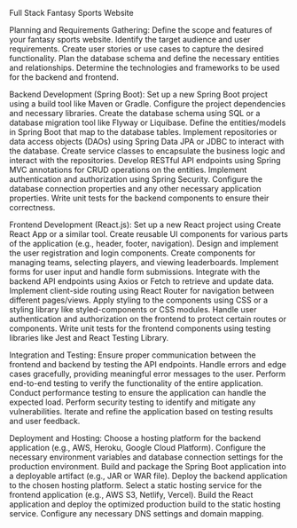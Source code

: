 Full Stack Fantasy Sports Website 

Planning and Requirements Gathering:
Define the scope and features of your fantasy sports website.
Identify the target audience and user requirements.
Create user stories or use cases to capture the desired functionality.
Plan the database schema and define the necessary entities and relationships.
Determine the technologies and frameworks to be used for the backend and frontend.

Backend Development (Spring Boot):
Set up a new Spring Boot project using a build tool like Maven or Gradle.
Configure the project dependencies and necessary libraries.
Create the database schema using SQL or a database migration tool like Flyway or Liquibase.
Define the entities/models in Spring Boot that map to the database tables.
Implement repositories or data access objects (DAOs) using Spring Data JPA or JDBC to interact with the database.
Create service classes to encapsulate the business logic and interact with the repositories.
Develop RESTful API endpoints using Spring MVC annotations for CRUD operations on the entities.
Implement authentication and authorization using Spring Security.
Configure the database connection properties and any other necessary application properties.
Write unit tests for the backend components to ensure their correctness.

Frontend Development (React.js):
Set up a new React project using Create React App or a similar tool.
Create reusable UI components for various parts of the application (e.g., header, footer, navigation).
Design and implement the user registration and login components.
Create components for managing teams, selecting players, and viewing leaderboards.
Implement forms for user input and handle form submissions.
Integrate with the backend API endpoints using Axios or Fetch to retrieve and update data.
Implement client-side routing using React Router for navigation between different pages/views.
Apply styling to the components using CSS or a styling library like styled-components or CSS modules.
Handle user authentication and authorization on the frontend to protect certain routes or components.
Write unit tests for the frontend components using testing libraries like Jest and React Testing Library.

Integration and Testing:
Ensure proper communication between the frontend and backend by testing the API endpoints.
Handle errors and edge cases gracefully, providing meaningful error messages to the user.
Perform end-to-end testing to verify the functionality of the entire application.
Conduct performance testing to ensure the application can handle the expected load.
Perform security testing to identify and mitigate any vulnerabilities.
Iterate and refine the application based on testing results and user feedback.

Deployment and Hosting:
Choose a hosting platform for the backend application (e.g., AWS, Heroku, Google Cloud Platform).
Configure the necessary environment variables and database connection settings for the production environment.
Build and package the Spring Boot application into a deployable artifact (e.g., JAR or WAR file).
Deploy the backend application to the chosen hosting platform.
Select a static hosting service for the frontend application (e.g., AWS S3, Netlify, Vercel).
Build the React application and deploy the optimized production build to the static hosting service.
Configure any necessary DNS settings and domain mapping.

